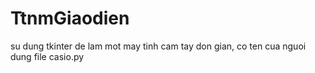 # TtnmGiaodien
su dung tkinter de lam mot may tinh cam tay don gian, co ten cua nguoi dung
file casio.py
